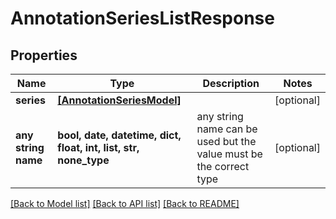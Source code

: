 # AnnotationSeriesListResponse


## Properties
Name | Type | Description | Notes
------------ | ------------- | ------------- | -------------
**series** | [**[AnnotationSeriesModel]**](AnnotationSeriesModel.md) |  | [optional] 
**any string name** | **bool, date, datetime, dict, float, int, list, str, none_type** | any string name can be used but the value must be the correct type | [optional]

[[Back to Model list]](../README.md#documentation-for-models) [[Back to API list]](../README.md#documentation-for-api-endpoints) [[Back to README]](../README.md)


